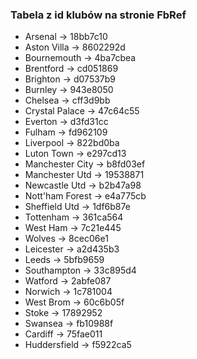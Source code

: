 
### Tabela z id klubów na stronie FbRef

- Arsenal -> 18bb7c10
- Aston Villa -> 8602292d
- Bournemouth -> 4ba7cbea
- Brentford -> cd051869
- Brighton -> d07537b9
- Burnley -> 943e8050
- Chelsea -> cff3d9bb
- Crystal Palace -> 47c64c55
- Everton -> d3fd31cc
- Fulham -> fd962109
- Liverpool -> 822bd0ba
- Luton Town -> e297cd13
- Manchester City -> b8fd03ef
- Manchester Utd -> 19538871
- Newcastle Utd -> b2b47a98
- Nott'ham Forest -> e4a775cb
- Sheffield Utd -> 1df6b87e
- Tottenham -> 361ca564
- West Ham -> 7c21e445
- Wolves -> 8cec06e1
- Leicester -> a2d435b3
- Leeds -> 5bfb9659
- Southampton -> 33c895d4
- Watford -> 2abfe087
- Norwich -> 1c781004
- West Brom -> 60c6b05f
- Stoke -> 17892952
- Swansea -> fb10988f
- Cardiff -> 75fae011
- Huddersfield -> f5922ca5
